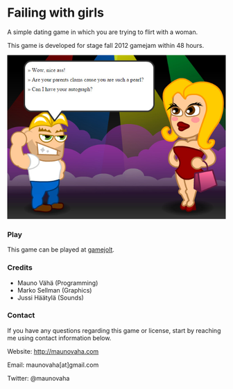# Failing with girls

A simple dating game in which you are trying to flirt with a woman.

This game is developed for stage fall 2012 gamejam within 48 hours.

![Screenshot](/failing-with-girls.jpg)


### Play

This game can be played at [gamejolt](http://gamejolt.com/games/failing-with-girls/105153).


### Credits

* Mauno Vähä (Programming)
* Marko Sellman (Graphics)
* Jussi Häätylä (Sounds)


### Contact

If you have any questions regarding this game or license, start by reaching me using contact information below.

Website: http://maunovaha.com

Email: maunovaha[at]gmail.com

Twitter: @maunovaha

